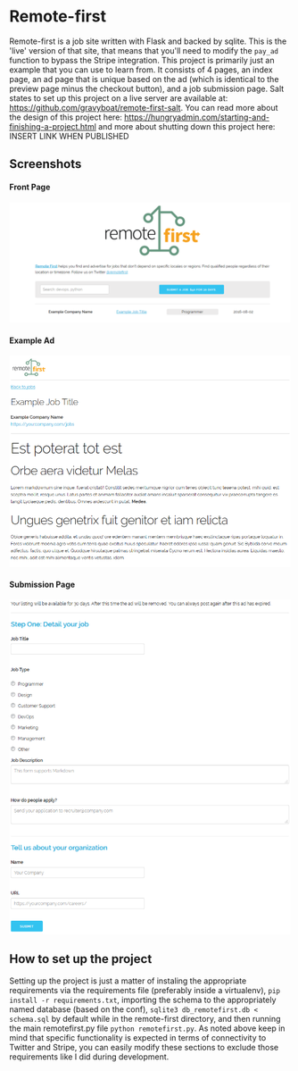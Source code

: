 Remote-first
============

Remote-first is a job site written with Flask and backed by sqlite. This is the
'live' version of that site, that means that you'll need to modify the `pay_ad`
function to bypass the Stripe integration. This project is primarily just an
example that you can use to learn from. It consists of 4 pages, an index page,
an ad page that is unique based on the ad (which is identical to the preview
page minus the checkout button), and a job submission page. Salt states to
set up this project on a live server are available at:
https://github.com/gravyboat/remote-first-salt. You can read more
about the design of this project here:
https://hungryadmin.com/starting-and-finishing-a-project.html and more about
shutting down this project here: INSERT LINK WHEN PUBLISHED

Screenshots
-----------

#### Front Page

![alt text](https://github.com/gravyboat/remote-first/raw/master/preview_images/remote_first_frontpage.png "Front Page")

#### Example Ad

![alt text](https://github.com/gravyboat/remote-first/raw/master/preview_images/remote_first_example_ad.png "Example Ad")

#### Submission Page

![alt text](https://github.com/gravyboat/remote-first/raw/master/preview_images/remote_first_submission_page.png "Submission Page")

How to set up the project
-------------------------

Setting up the project is just a matter of instaling the appropriate
requirements via the requirements file (preferably inside a virtualenv), 
`pip install -r requirements.txt`, importing the schema to the
appropriately named database
(based on the conf), `sqlite3 db_remotefirst.db < schema.sql` by default while
in the remote-first directory, and then running the main remotefirst.py file
`python remotefirst.py`.
As noted above keep in mind that specific functionality is expected in terms
of connectivity to Twitter and Stripe, you can easily modify these sections
to exclude those requirements like I did during development.
